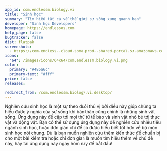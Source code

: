 ```yaml
---
app_id: com.endlessm.biology.vi
title: "Sinh học"
summary: "Tìm hiểu tất cả về thế giới sự sống xung quanh bạn"
developer: "Sinh học Developers"
homepage: https://endlessos.com
help_page: false
bugtracker: false
dist: flatpak
screenshots:
  - https://com-endless--cloud-soma-prod--shared-portal.s3.amazonaws.com/apps.248.screenshots.69577e56-b35e-4781-8946-9811b69b2d4e_20181018190794022.png
icons:
  "64": /images/icons/64x64/com.endlessm.biology.vi.png
color:
  primary: "#485a6c"
  primary-text: "#fff"
price: false
releases:

redirect_from: /com.endlessm.biology.vi.desktop/
---
```


<p>Nghiên cứu sinh học là một sự theo đuổi thú vị bởi điều này giúp chúng ta hiểu được ý nghĩa của sự sống khi bản thân cũng chính là những sinh vật sống. Ứng dụng này đề cập tới mọi thứ từ tế bào và sinh vật nhỏ bé tới thực vật và động vật. Bạn có thể sử dụng ứng dụng này để nghiên cứu nhiều tiểu ngành sinh học, hoặc đơn giản chỉ để có được hiểu biết tốt hơn về bộ môn sinh học nói chung. Dù là bạn muốn nghiên cứu thêm kiến thức để chuẩn bị cho một bài kiểm tra hoặc chỉ đơn gian là muốn tìm hiểu thêm về chủ đề này, hãy tải ứng dụng này ngay hôm nay để bắt đầu!</p>